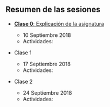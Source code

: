 ## Resumen de las sesiones 

  - [**Clase 0**: Explicación de la asignatura](https://nebrija-my.sharepoint.com/:p:/g/personal/avalero_nebrija_es/Ea-TGKDi57VLi7X4OK3ujNcBdkdd2hkMu4qmaYsgf3uALQ?e=nX1T4F)
    - 10 Septiembre 2018
    - Actividades: 

  - Clase 1
    - 17 Septiembre 2018
    - Actividades: 

  - Clase 2
    - 24 Septiembre 2018
    - Actividades: 
